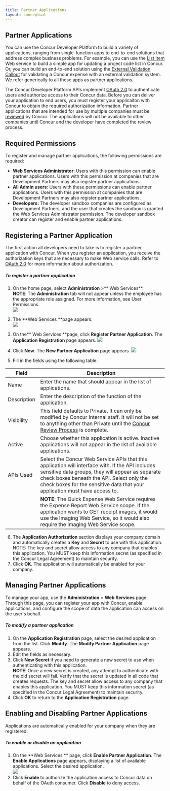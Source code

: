 ```yaml
---
title: Partner Applications 
layout: conceptual
---
```



##  Partner Applications

You can use the Concur Developer Platform to build a variety of applications, ranging from single-function apps to end-to-end solutions that address complex business problems. For example, you can use the [List Item][1] Web service to build a simple app for updating a project code list in Concur. Or, you can build an end-to-end solution using the [External Validation Callout][2] for validating a Concur expense with an external validation system. We refer generically to all these apps as partner applications.

The Concur Developer Platform APIs implement [OAuth 2.0][3] to authenticate users and authorize access to their Concur data. Before you can deliver your application to end users, you must register your applicaiton with Concur to obtain the required authorization information. Partner applications that are intended for use by multiple companies must be [reviewed][4] by Concur. The applications will not be available to other companies until Concur and the developer have completed the review process.

##  Required Permissions

To register and manage partner applications, the following permissions are required:

* **Web Services Administrator**: Users with this permission can enable partner applications. Users with this permission at companies that are Development Partners may also register partner applications.
* **All Admin users**: Users with these permissions can enable partner applications. Users with this permission at companies that are Development Partners may also register partner applications.
* **Developers:** The developer sandbox companies are configured as Development Partners, and the user that creates the sandbox is granted the Web Services Administrator permission. The developer sandbox creator can register and enable partner applications.

##  Registering a Partner Application

The first action all developers need to take is to register a partner application with Concur. When you register an application, you receive the authorization keys that are necessary to make Web service calls. Refer to [OAuth 2.0][3] for more information about authorization.

#####  To register a partner application

1. On the home page, select **Administration** >** Web Services**.  
**NOTE**: The **Administration** tab will not appear unless the employee has the appropriate role assigned. For more information, see User Permissions.  
![][5]

2. The **Web Services **page appears.  
![][6]

3. On the** Web Services **page, click **Register Partner Application**. The **Application Registration** page appears.
![][7]  

4. Click **New**. The **New Partner Application** page appears.
![][8]  

5. Fill in the fields using the following table:    

| Field  | Description |
|--------|-------------|
| Name   | Enter the name that should appear in the list of applications.|
| Description | Enter the description of the function of the application. |
| Visibility | This field defaults to Private. It can only be modified by Concur Internal staff. It will not be set to anything other than Private until the [Concur Review Process][4] is complete.|
| Active | Choose whether this application is active. Inactive applications will not appear in the list of available applications. |
| APIs Used |Select the Concur Web Service APIs that this application will interface with. If the API includes sensitive data groups, they will appear as separate check boxes beneath the API. Select only the check boxes for the sensitive data that your application must have access to.  
|         |**NOTE**: The Quick Expense Web Service requires the Expense Report Web Service scope. If the application wants to GET receipt images, it would use the Imaging Web Service, so it would also require the Imaging Web Service scope.|    

6. The **Application Authorization** section displays your company domain and automatically creates a **Key** and **Secret** to use with this application. NOTE: The key and secret allow access to any company that enables this application. You MUST keep this information secret (as specified in the Concur Legal Agreement) to maintain security.
7. Click **OK**. The application will automatically be enabled for your company.

##  Managing Partner Applications

To manage your app, use the **Administration** > **Web Services** page. Through this page, you can register your app with Concur, enable applications, and configure the scope of data the application can access on the user's behalf.

#####  To modify a partner application

1. On the **Application Registration** page, select the desired application from the list. Click **Modify**. The **Modify Partner Application** page appears.
2. Edit the fields as necessary.
3. Click **New Secret** if you need to generate a new secret to use when authenticating with this application.      
**NOTE**: Once a new secret is created, any attempt to authenticate with the old secret will fail. Verify that the secret is updated in all code that creates requests. The key and secret allow access to any company that enables this application. You MUST keep this information secret (as specified in the Concur Legal Agreement) to maintain security.
4. Click **OK** to return to the **Application Registration** page.


##  Enabling and Disabling Partner Applications

Applications are automatically enabled for your company when they are registered.

#####  To enable or disable an application

1. On the **Web Services ** page, click **Enable Partner Application**. The **Enable Applications** page appears, displaying a list of available applications. Select the desired application.  
![][9]
2. Click **Enable** to authorize the application access to Concur data on behalf of the OAuth consumer. Click **Disable** to deny access.




[1]: https://developer.concur.com/list-item
[2]: https://developer.concur.com/callouts/external-validation
[3]: https://developer.concur.com/oauth-20
[4]: https://developer.concur.com/go-market/app-certification
[5]: https://developer.concur.com/sites/default/files/Adminmenu_WS.png
[6]: https://developer.concur.com/sites/default/files/WS_Admin.png
[7]: https://developer.concur.com/sites/default/files/RegPartnerApp_small.png
[8]: https://developer.concur.com/sites/default/files/NewPartnerApp_0.png
[9]: https://developer.concur.com/sites/default/files/Enable_main_small.png
